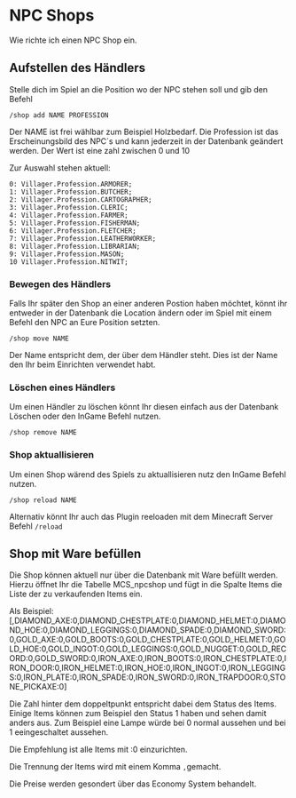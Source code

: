 # NPC Shops

Wie richte ich einen NPC Shop ein.

## Aufstellen des Händlers

Stelle dich im Spiel an die Position wo der NPC stehen soll und gib den Befehl

`/shop add NAME PROFESSION`

Der NAME ist frei wählbar zum Beispiel Holzbedarf.
Die Profession ist das Erscheinungsbild des NPC´s und kann jederzeit in der Datenbank geändert werden. Der Wert ist eine zahl zwischen 0 und 10

Zur Auswahl stehen aktuell:

```
0: Villager.Profession.ARMORER;
1: Villager.Profession.BUTCHER;
2: Villager.Profession.CARTOGRAPHER;
3: Villager.Profession.CLERIC;
4: Villager.Profession.FARMER;
5: Villager.Profession.FISHERMAN;
6: Villager.Profession.FLETCHER;
7: Villager.Profession.LEATHERWORKER;
8: Villager.Profession.LIBRARIAN;
9: Villager.Profession.MASON;
10 Villager.Profession.NITWIT;
```

### Bewegen des Händlers

Falls Ihr später den Shop an einer anderen Postion haben möchtet, könnt ihr entweder in der Datenbank die Location ändern oder im Spiel mit einem Befehl den NPC an Eure Position setzten.

`/shop move NAME`

Der Name entspricht dem, der über dem Händler steht. Dies ist der Name den Ihr beim Einrichten verwendet habt.

### Löschen eines Händlers

Um einen Händler zu löschen könnt Ihr diesen einfach aus der Datenbank Löschen oder den InGame Befehl nutzen.

`/shop remove NAME`

### Shop aktuallisieren

Um einen Shop wärend des Spiels zu aktuallisieren nutz den InGame Befehl nutzen.

`/shop reload NAME`

Alternativ könnt Ihr auch das Plugin reeloaden mit dem Minecraft Server Befehl
`/reload`

## Shop mit Ware befüllen

Die Shop können aktuell nur über die Datenbank mit Ware befüllt werden.
Hierzu öffnet Ihr die Tabelle MCS_npcshop und fügt in die Spalte Items die Liste der zu verkaufenden Items ein.

Als Beispiel:
[,DIAMOND_AXE:0,DIAMOND_CHESTPLATE:0,DIAMOND_HELMET:0,DIAMOND_HOE:0,DIAMOND_LEGGINGS:0,DIAMOND_SPADE:0,DIAMOND_SWORD:0,GOLD_AXE:0,GOLD_BOOTS:0,GOLD_CHESTPLATE:0,GOLD_HELMET:0,GOLD_HOE:0,GOLD_INGOT:0,GOLD_LEGGINGS:0,GOLD_NUGGET:0,GOLD_RECORD:0,GOLD_SWORD:0,IRON_AXE:0,IRON_BOOTS:0,IRON_CHESTPLATE:0,IRON_DOOR:0,IRON_HELMET:0,IRON_HOE:0,IRON_INGOT:0,IRON_LEGGINGS:0,IRON_PLATE:0,IRON_SPADE:0,IRON_SWORD:0,IRON_TRAPDOOR:0,STONE_PICKAXE:0]

Die Zahl hinter dem doppeltpunkt entspricht dabei dem Status des Items. Einige Items können zum Beispiel den Status 1 haben und sehen damit anders aus. Zum Beispiel eine Lampe würde bei 0 normal aussehen und bei 1 eeingeschaltet aussehen.

Die Empfehlung ist alle Items mit :0 einzurichten.

Die Trennung der Items wird mit einem Komma `,`gemacht.

Die Preise werden gesondert über das Economy System behandelt.
